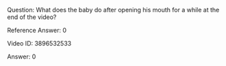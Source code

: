 Question: What does the baby do after opening his mouth for a while at the end of the video?

Reference Answer: 0

Video ID: 3896532533

Answer: 0

